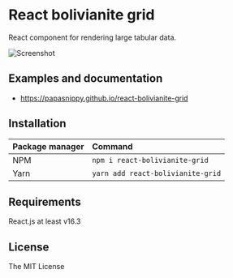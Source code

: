 # React bolivianite grid

React component for rendering large tabular data.

![Screenshot](https://raw.githubusercontent.com/papasnippy/react-bolivianite-grid/master/src-docs/src/table.png)

## Examples and documentation
- https://papasnippy.github.io/react-bolivianite-grid

## Installation
|Package manager|Command|
|:--|:--|
|NPM|`npm i react-bolivianite-grid`|
|Yarn|`yarn add react-bolivianite-grid`|

## Requirements
React.js at least v16.3

## License
The MIT License
